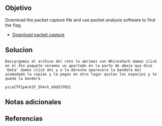 ## Objetivo
Download the packet capture file and use packet analysis software to find the flag.

- [Download packet capture](https://artifacts.picoctf.net/c/195/network-dump.flag.pcap)
## Solucion
```
Descargamos el archivo del reto lo abrimos con Whireshark damos click en el 4to paquete veremos un apartado en la parte de abajo que dice 'Data' damos click ahi y a la derecha aparecera la bandera mal acomodada la copias y la pegas en otro lugar quitas los espacios y te queda la bandera

picoCTF{p4ck37_5h4rk_b9d53765}
```
## Notas adicionales

## Referencias